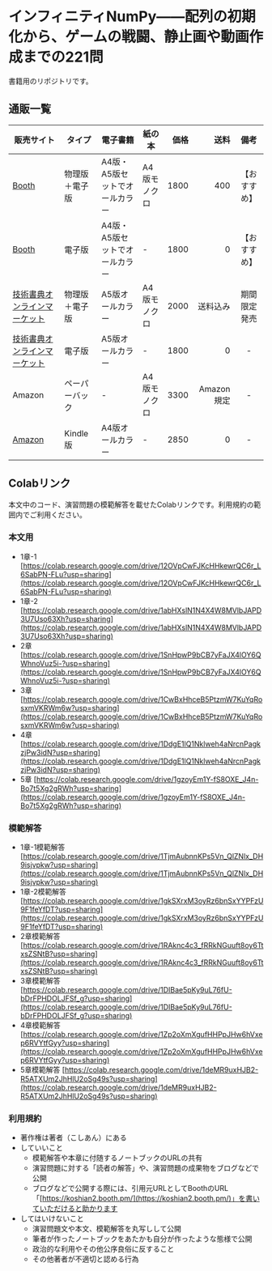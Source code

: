 # インフィニティNumPy――配列の初期化から、ゲームの戦闘、静止画や動画作成までの221問
書籍用のリポジトリです。

## 通販一覧
| 販売サイト                   | タイプ         | 電子書籍                       | 紙の本       | 価格 |       送料 |     備考     |
|------------------------------|----------------|--------------------------------|--------------|-----:|-----------:|:------------:|
| [Booth](https://koshian2.booth.pm/items/2462894)                        | 物理版＋電子版 | A4版・A5版セットでオールカラー | A4版モノクロ | 1800 |        400 | 【おすすめ】 |
| [Booth](https://koshian2.booth.pm/items/2462894)                        | 電子版         | A4版・A5版セットでオールカラー | -            | 1800 |          0 | 【おすすめ】 |
| [技術書典オンラインマーケット](https://techbookfest.org/organization/254330001) | 物理版＋電子版 | A5版オールカラー               | A4版モノクロ | 2000 |   送料込み | 期間限定発売 |
| [技術書典オンラインマーケット](https://techbookfest.org/organization/254330001) | 電子版         | A5版オールカラー               | -            | 1800 |          0 |       -      |
| Amazon                       | ペーパーバック | -                              | A4版モノクロ | 3300 | Amazon規定 |       -      |
| [Amazon]((https://www.amazon.co.jp/dp/B08QH49TD1))                       | Kindle版       | A4版オールカラー               | -            | 2850 |          0 |       -      |


## Colabリンク
本文中のコード、演習問題の模範解答を載せたColabリンクです。利用規約の範囲内でご利用ください。

### 本文用
* 1章-1　[https://colab.research.google.com/drive/12OVpCwFJKcHHkewrQC6r_L6SabPN-FLu?usp=sharing](https://colab.research.google.com/drive/12OVpCwFJKcHHkewrQC6r_L6SabPN-FLu?usp=sharing)
* 1章-2 [https://colab.research.google.com/drive/1abHXslN1N4X4W8MVlbJAPD3U7Uso63Xh?usp=sharing](https://colab.research.google.com/drive/1abHXslN1N4X4W8MVlbJAPD3U7Uso63Xh?usp=sharing)
* 2章 [https://colab.research.google.com/drive/1SnHpwP9bCB7yFaJX4lOY6QWhnoVuz5i-?usp=sharing](https://colab.research.google.com/drive/1SnHpwP9bCB7yFaJX4lOY6QWhnoVuz5i-?usp=sharing)
* 3章 [https://colab.research.google.com/drive/1CwBxHhceB5PtzmW7KuYqRosxmVKRWm6w?usp=sharing](https://colab.research.google.com/drive/1CwBxHhceB5PtzmW7KuYqRosxmVKRWm6w?usp=sharing)
* 4章 [https://colab.research.google.com/drive/1DdgE1lQ1Nklweh4aNrcnPagkzjPw3idN?usp=sharing](https://colab.research.google.com/drive/1DdgE1lQ1Nklweh4aNrcnPagkzjPw3idN?usp=sharing)
* 5章 [https://colab.research.google.com/drive/1gzoyEm1Y-fS8OXE_J4n-Bo7t5Xg2gRWh?usp=sharing](https://colab.research.google.com/drive/1gzoyEm1Y-fS8OXE_J4n-Bo7t5Xg2gRWh?usp=sharing)

### 模範解答
* 1章-1模範解答 [https://colab.research.google.com/drive/1TjmAubnnKPs5Vn_QlZNlx_DH9isjvpkw?usp=sharing](https://colab.research.google.com/drive/1TjmAubnnKPs5Vn_QlZNlx_DH9isjvpkw?usp=sharing)
* 1章-2模範解答 [https://colab.research.google.com/drive/1gkSXrxM3oyRz6bnSxYYPFzU9F1feYfDT?usp=sharing](https://colab.research.google.com/drive/1gkSXrxM3oyRz6bnSxYYPFzU9F1feYfDT?usp=sharing)
* 2章模範解答 [https://colab.research.google.com/drive/1RAknc4c3_fRRkNGuuft8oy6TtxsZSNtB?usp=sharing](https://colab.research.google.com/drive/1RAknc4c3_fRRkNGuuft8oy6TtxsZSNtB?usp=sharing)
* 3章模範解答 [https://colab.research.google.com/drive/1DIBae5pKy9uL76fU-bDrFPHDOLJFSf_g?usp=sharing](https://colab.research.google.com/drive/1DIBae5pKy9uL76fU-bDrFPHDOLJFSf_g?usp=sharing)
* 4章模範解答 [https://colab.research.google.com/drive/1Zp2oXmXgufHHPpJHw6hVxep6RVYtfGyy?usp=sharing](https://colab.research.google.com/drive/1Zp2oXmXgufHHPpJHw6hVxep6RVYtfGyy?usp=sharing)
* 5章模範解答 [https://colab.research.google.com/drive/1deMR9uxHJB2-R5ATXUm2JhHlU2oSg49s?usp=sharing](https://colab.research.google.com/drive/1deMR9uxHJB2-R5ATXUm2JhHlU2oSg49s?usp=sharing)

### 利用規約
* 著作権は著者（こしあん）にある
* していいこと
    + 模範解答や本章に付随するノートブックのURLの共有
    + 演習問題に対する「読者の解答」や、演習問題の成果物をブログなどで公開
    + ブログなどで公開する際には、引用元URLとしてBoothのURL「[https://koshian2.booth.pm/](https://koshian2.booth.pm/)」を書いていただけると助かります
* してはいけないこと
    + 演習問題文や本文、模範解答を丸写しして公開
    + 筆者が作ったノートブックをあたかも自分が作ったような態様で公開
    + 政治的な利用やその他公序良俗に反すること
    + その他著者が不適切と認める行為

